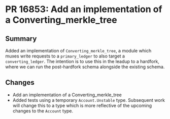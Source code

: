 # PR 16853: Add an implementation of a Converting_merkle_tree

## Summary

Added an implementation of `Converting_merkle_tree`, a module which muxes
write requests to a `primary_ledger` to also target a `converting_ledger`.
The intention is to use this in the leadup to a hardfork, where we can run
the post-hardfork schema alongside the existing schema.

## Changes
- Add an implementation of a Converting_merkle_tree
- Added tests using a temporary `Account.Unstable` type. Subsequent work
  will change this to a type which is more reflective of the upcoming changes
  to the `Account` type.